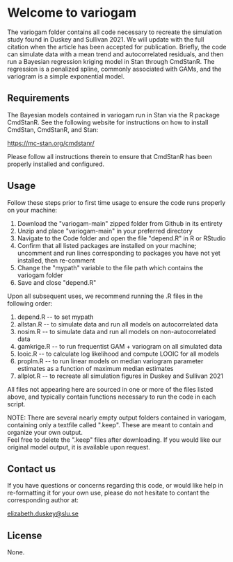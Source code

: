 # Welcome to variogam

The variogam folder contains all code necessary to recreate the simulation study found in Duskey and Sullivan 2021.  We will update with the full citation when the article has been accepted for publication.  Briefly, the code can simulate data with a mean trend and autocorrelated residuals, and then run a Bayesian regression kriging model in Stan through CmdStanR.  The regression is a penalized spline, commonly associated with GAMs, and the variogram is a simple exponential model.

## Requirements

The Bayesian models contained in variogam run in Stan via the R package CmdStanR.  See the following website for instructions on how to install CmdStan, CmdStanR, and Stan:

https://mc-stan.org/cmdstanr/

Please follow all instructions therein to ensure that CmdStanR has been properly installed and configured.

## Usage

Follow these steps prior to first time usage to ensure the code runs properly on your machine:

1. Download the "variogam-main" zipped folder from Github in its entirety
2. Unzip and place "variogam-main" in your preferred directory
3. Navigate to the Code folder and open the file "depend.R" in R or RStudio
4. Confirm that all listed packages are installed on your machine; uncomment and run lines corresponding to packages you have not yet installed, then re-comment
5. Change the "mypath" variable to the file path which contains the variogam folder
6. Save and close "depend.R"

Upon all subsequent uses, we recommend running the .R files in the following order:

1. depend.R -- to set mypath
2. allstan.R -- to simulate data and run all models on autocorrelated data
3. nosim.R -- to simulate data and run all models on non-autocorrelated data
4. gamkrige.R -- to run frequentist GAM + variogram on all simulated data
5. looic.R -- to calculate log likelihood and compute LOOIC for all models
6. proplm.R -- to run linear models on median variogram parameter estimates as a function of maximum median estimates
7. allplot.R -- to recreate all simulation figures in Duskey and Sullivan 2021

All files not appearing here are sourced in one or more of the files listed above, and typically contain functions necessary to run the code in each script.

NOTE: There are several nearly empty output folders contained in variogam, containing only a textfile called ".keep".  These are meant to contain and organize your own output.  
Feel free to delete the ".keep" files after downloading.  If you would like our original model output, it is available upon request.

## Contact us

If you have questions or concerns regarding this code, or would like help in re-formatting it for your own use, please do not hesitate to contant the corresponding author at:

elizabeth.duskey@slu.se

## License

None.